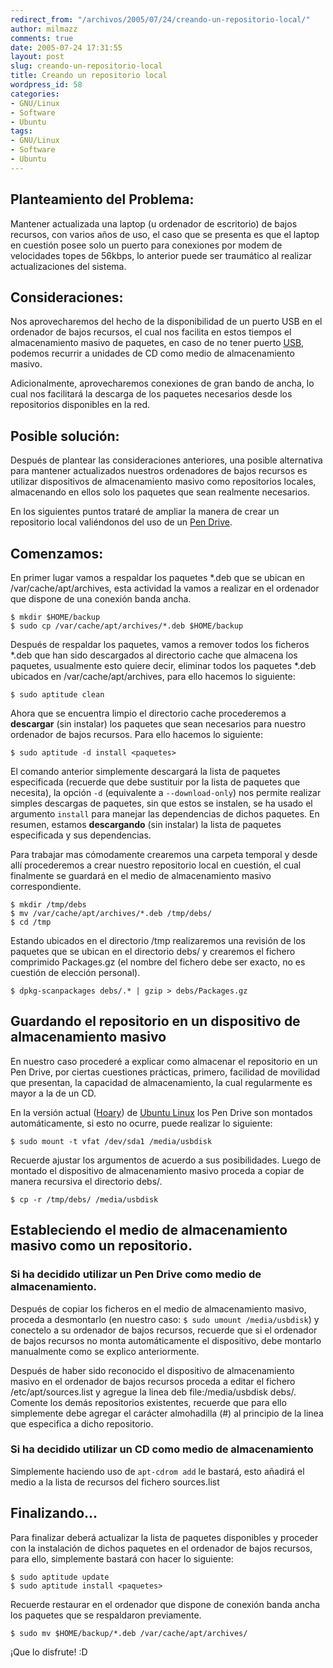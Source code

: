 ```yaml
---
redirect_from: "/archivos/2005/07/24/creando-un-repositorio-local/"
author: milmazz
comments: true
date: 2005-07-24 17:31:55
layout: post
slug: creando-un-repositorio-local
title: Creando un repositorio local
wordpress_id: 58
categories:
- GNU/Linux
- Software
- Ubuntu
tags:
- GNU/Linux
- Software
- Ubuntu
---
```


## Planteamiento del Problema:

Mantener actualizada una laptop (u ordenador de escritorio) de bajos recursos, con varios años de uso, el caso que se presenta es que el laptop en cuestión posee solo un puerto para conexiones por modem de velocidades topes de 56kbps, lo anterior puede ser traumático al realizar actualizaciones del sistema.

## Consideraciones:

Nos aprovecharemos del hecho de la disponibilidad de un puerto USB en el ordenador de bajos recursos, el cual nos facilita en estos tiempos el almacenamiento masivo de paquetes, en caso de no tener puerto [USB](http://es.wikipedia.org/wiki/USB), podemos recurrir a unidades de CD como medio de almacenamiento masivo.

Adicionalmente, aprovecharemos conexiones de gran bando de ancha, lo cual nos facilitará la descarga de los paquetes necesarios desde los repositorios disponibles en la red.

## Posible solución:

Después de plantear las consideraciones anteriores, una posible alternativa para mantener actualizados nuestros ordenadores de bajos recursos es utilizar dispositivos de almacenamiento masivo como repositorios locales, almacenando en ellos solo los paquetes que sean realmente necesarios.

En los siguientes puntos trataré de ampliar la manera de crear un repositorio local valiéndonos del uso de un [Pen Drive](http://es.wikipedia.org/wiki/Pen_drive).

## Comenzamos:

En primer lugar vamos a respaldar los paquetes *.deb que se ubican en /var/cache/apt/archives, esta actividad la vamos a realizar en el ordenador que dispone de una conexión banda ancha.

    $ mkdir $HOME/backup
    $ sudo cp /var/cache/apt/archives/*.deb $HOME/backup

Después de respaldar los paquetes, vamos a remover todos los ficheros *.deb que han sido descargados al directorio cache que almacena los paquetes, usualmente esto quiere decir, eliminar todos los paquetes *.deb ubicados en /var/cache/apt/archives, para ello hacemos lo siguiente:

    $ sudo aptitude clean

Ahora que se encuentra limpio el directorio cache procederemos a **descargar** (sin instalar) los paquetes que sean necesarios para nuestro ordenador de bajos recursos. Para ello hacemos lo siguiente:

    $ sudo aptitude -d install <paquetes>

El comando anterior simplemente descargará la lista de paquetes especificada (recuerde que debe sustituir <paquetes> por la lista de paquetes que necesita), la opción `-d` (equivalente a `--download-only`) nos permite realizar simples descargas de paquetes, sin que estos se instalen, se ha usado el argumento `install` para manejar las dependencias de dichos paquetes. En resumen, estamos **descargando** (sin instalar) la lista de paquetes especificada y sus dependencias.

Para trabajar mas cómodamente crearemos una carpeta temporal y desde allí procederemos a crear nuestro repositorio local en cuestión, el cual finalmente se guardará en el medio de almacenamiento masivo correspondiente.

    $ mkdir /tmp/debs
    $ mv /var/cache/apt/archives/*.deb /tmp/debs/
    $ cd /tmp

Estando ubicados en el directorio /tmp realizaremos una revisión de los paquetes que se ubican en el directorio debs/ y crearemos el fichero comprimido Packages.gz (el nombre del fichero debe ser exacto, no es cuestión de elección personal).

    $ dpkg-scanpackages debs/.* | gzip > debs/Packages.gz

## Guardando el repositorio en un dispositivo de almacenamiento masivo

En nuestro caso procederé a explicar como almacenar el repositorio en un Pen Drive, por ciertas cuestiones prácticas, primero, facilidad de movilidad que presentan, la capacidad de almacenamiento, la cual regularmente es mayor a la de un CD.

En la versión actual ([Hoary](http://www.ubuntulinux.org/504Released)) de [Ubuntu Linux](http://www.ubuntulinux.org) los Pen Drive son montados automáticamente, si esto no ocurre, puede realizar lo siguiente:

    $ sudo mount -t vfat /dev/sda1 /media/usbdisk

Recuerde ajustar los argumentos de acuerdo a sus posibilidades. Luego de montado el dispositivo de almacenamiento masivo proceda a copiar de manera recursiva el directorio debs/.

    $ cp -r /tmp/debs/ /media/usbdisk

## Estableciendo el medio de almacenamiento masivo como un repositorio.

### Si ha decidido utilizar un Pen Drive como medio de almacenamiento.

Después de copiar los ficheros en el medio de almacenamiento masivo, proceda a desmontarlo (en nuestro caso: `$ sudo umount /media/usbdisk`)  y conectelo a su ordenador de bajos recursos, recuerde que si el ordenador de bajos recursos no monta automáticamente el dispositivo, debe montarlo manualmente como se explico anteriormente.

Después de haber sido reconocido el dispositivo de almacenamiento masivo en el ordenador de bajos recursos proceda a editar el fichero /etc/apt/sources.list y agregue la linea deb file:/media/usbdisk debs/. Comente los demás repositorios existentes, recuerde que para ello simplemente debe agregar el carácter almohadilla (#) al principio de la linea que especifica a dicho repositorio.

### Si ha decidido utilizar un CD como medio de almacenamiento

Simplemente haciendo uso de `apt-cdrom add` le bastará, esto añadirá el medio a la lista de recursos del fichero sources.list

## Finalizando...

Para finalizar deberá actualizar la lista de paquetes disponibles y proceder con la instalación de dichos paquetes en el ordenador de bajos recursos, para ello, simplemente bastará con hacer lo siguiente:

    $ sudo aptitude update
    $ sudo aptitude install <paquetes>

Recuerde restaurar en el ordenador que dispone de conexión banda ancha los paquetes que se respaldaron previamente.

    $ sudo mv $HOME/backup/*.deb /var/cache/apt/archives/

¡Que lo disfrute! :D
